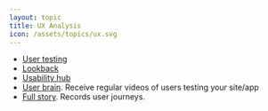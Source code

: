 ```yaml
---
layout: topic
title: UX Analysis
icon: /assets/topics/ux.svg
---
```


- [User testing](https://www.usertesting.com/)
- [Lookback](https://lookback.io/)
- [Usability hub](https://usabilityhub.com/)
- [User brain](https://userbrain.net/). Receive regular videos of users testing your site/app
- [Full story](https://www.fullstory.com/). Records user journeys.
